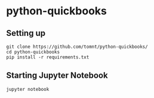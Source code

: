 python-quickbooks
=================
## Setting up
```
git clone https://github.com/tomnt/python-quickbooks/
cd python-quickbooks
pip install -r requirements.txt
```
## Starting Jupyter Notebook
```
jupyter notebook
```
